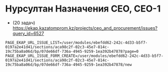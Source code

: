 # Нурсултан Назначения СЕО, СЕО-1

- (20 задач) https://ekap.kazatomprom.kz/projects/ceo_and_procurement/issues?query_id=6527

```env
PAGE_EKAP_URL_ISSUE_LIST=/user/modules/ebefdd62-242c-4d33-b5f7-0197a2e41d41/sections/aca98c2f-02c3-45e7-814c-19c75ba8a06d/bp/07de66df-736a-4945-9259-1ea392b47878?page=0
PAGE_EKAP_URL_ISSUE_FORM_CREATE=/user/modules/ebefdd62-242c-4d33-b5f7-0197a2e41d41/sections/aca98c2f-02c3-45e7-814c-19c75ba8a06d/bp/07de66df-736a-4945-9259-1ea392b47878/new
```
